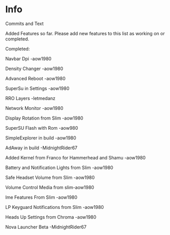 # Info
Commits and Text

Added Features so far.
Please add new features to this list as working on or completed.

Completed:

Navbar Dpi -aow1980

Density Changer -aow1980

Advanced Reboot -aow1980

SuperSu in Settings -aow1980

RRO Layers -letmedanz

Network Monitor -aow1980

Display Rotation from Slim -aow1980

SuperSU Flash with Rom -aow980

SimpleExplorer in build -aow1980

AdAway in build -MidnightRider67

Added Kernel from Franco for Hammerhead and Shamu -aow1980

Battery and Notification Lights from Slim -aow1980

Safe Headset Volume from Slim -aow1980

Volume Control Media from slim-aow1980

Ime Features From Slim -aow1980

LP Keyguard Notifications from Slim -aow1980

Heads Up Settings from Chroma -aow1980

Nova Launcher Beta -MidnightRider67
